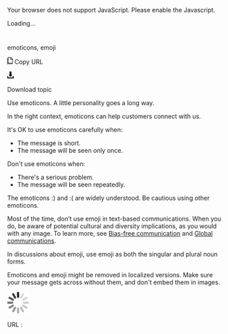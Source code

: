Your browser does not support JavaScript. Please enable the Javascript.

Loading...

# 

emoticons, emoji

![Copy URL](emoticons-emoji_files/Copy.png)
Copy URL

![Download](emoticons-emoji_files/Download.png)

Download topic

Use emoticons. A little personality goes a long way.

In the right context, emoticons can help customers connect with us. 

It's OK to use emoticons carefully when:

  - The message is short.
  - The message will be seen only once.

Don't use emoticons when:

  - There's a serious problem.
  - The message will be seen repeatedly.

The emoticons :) and :( are widely understood. Be cautious using other emoticons. 

Most of the time, don’t use emoji in text-based communications. When you do, be aware of potential cultural and diversity implications, as you would with any image. To learn more, see [Bias-free communication](https://worldready.cloudapp.net/Styleguide/Read?id=2700&topicid=26708) and [Global communications](https://worldready.cloudapp.net/Styleguide/Read?id=2700&topicid=26906).

In discussions about emoji, use emoji as both the singular and plural noun forms. 

Emoticons
and emoji might be removed in localized versions. Make sure
your message gets across without them, and don't embed them in
images.

![In progress](emoticons-emoji_files/activity-large.gif)

URL :
